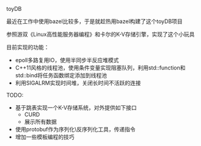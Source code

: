 toyDB

最近在工作中使用bazel比较多，于是就趁热用bazel构建了这个toyDB项目

参照游双《Linux高性能服务器编程》和卡尔的K-V存储引擎，实现了这个小玩具

目前实现的功能：

* epoll多路复用IO，使用半同步半反应堆模式
* C++11风格的线程池，使用条件变量实现阻塞队列，利用std::function和std::bind将任务函数绑定添加到线程池
* 利用SIGALRM实现时间堆，关闭长时间不活跃的连接

TODO:
* 基于跳表实现一个K-V存储系统，对外提供如下接口
    * CURD
    * 展示所有数据
* 使用protobuf作为序列化\反序列化工具，传递指令
* 增加一些模板编程的技巧

